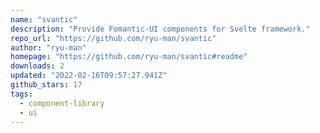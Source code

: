 ```yaml
---
name: "svantic"
description: "Provide Fomantic-UI components for Svelte framework."
repo_url: "https://github.com/ryu-man/svantic"
author: "ryu-man"
homepage: "https://github.com/ryu-man/svantic#readme"
downloads: 2
updated: "2022-02-16T09:57:27.941Z"
github_stars: 17
tags: 
  - component-library
  - ui
---
```


